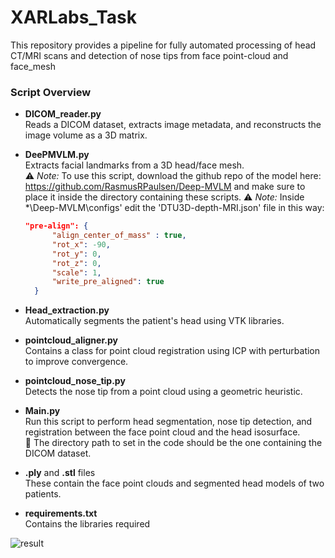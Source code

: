 # XARLabs_Task
This repository provides a pipeline for fully automated processing of head CT/MRI scans and detection of nose tips from face point-cloud and face_mesh

### Script Overview

- **DICOM_reader.py**  
  Reads a DICOM dataset, extracts image metadata, and reconstructs the image volume as a 3D matrix.

- **DeePMVLM.py**  
  Extracts facial landmarks from a 3D head/face mesh.  
  ⚠️ *Note:* To use this script, download the github repo of the model here: https://github.com/RasmusRPaulsen/Deep-MVLM and make sure to place it inside the directory containing these scripts.
  ⚠️ *Note:* Inside *\Deep-MVLM\configs' edit the 'DTU3D-depth-MRI.json' file in this way:
  ```json
  "pre-align": {
		"align_center_of_mass" : true,
		"rot_x": -90,
		"rot_y": 0,
		"rot_z": 0,
		"scale": 1,
		"write_pre_aligned": true
	}

- **Head_extraction.py**  
  Automatically segments the patient's head using VTK libraries.

- **pointcloud_aligner.py**  
  Contains a class for point cloud registration using ICP with perturbation to improve convergence.

- **pointcloud_nose_tip.py**  
  Detects the nose tip from a point cloud using a geometric heuristic.

- **Main.py**  
  Run this script to perform head segmentation, nose tip detection, and registration between the face point cloud and the head isosurface.  
  📁 The directory path to set in the code should be the one containing the DICOM dataset.

- **.ply** and **.stl** files  
  These contain the face point clouds and segmented head models of two patients.

- **requirements.txt**   
  Contains the libraries required


![result](https://github.com/user-attachments/assets/ef2a1ed5-5373-41ea-8829-ad4b6b96f746)
